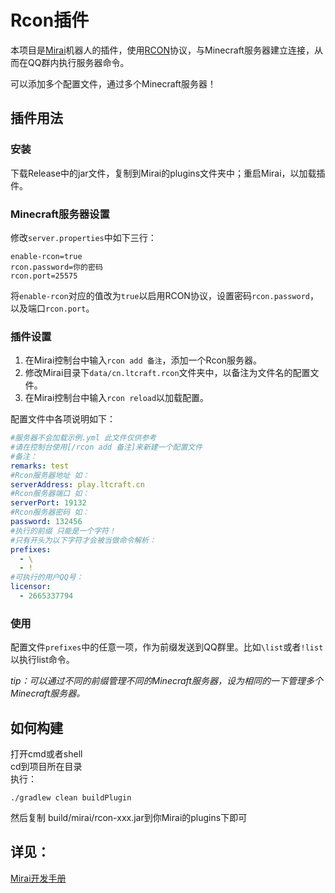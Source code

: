 # Rcon插件

本项目是[Mirai](https://github.com/mamoe/mirai)机器人的插件，使用[RCON](https://wiki.vg/RCON)协议，与Minecraft服务器建立连接，从而在QQ群内执行服务器命令。

可以添加多个配置文件，通过多个Minecraft服务器！

## 插件用法

### 安装

下载Release中的jar文件，复制到Mirai的plugins文件夹中；重启Mirai，以加载插件。

### Minecraft服务器设置

修改`server.properties`中如下三行：

```
enable-rcon=true
rcon.password=你的密码
rcon.port=25575
```

将`enable-rcon`对应的值改为`true`以启用RCON协议，设置密码`rcon.password`，以及端口`rcon.port`。

### 插件设置

1. 在Mirai控制台中输入`rcon add 备注`，添加一个Rcon服务器。
2. 修改Mirai目录下`data/cn.ltcraft.rcon`文件夹中，以备注为文件名的配置文件。
3. 在Mirai控制台中输入`rcon reload`以加载配置。

配置文件中各项说明如下：

```yaml
#服务器不会加载示例.yml 此文件仅供参考
#请在控制台使用[/rcon add 备注]来新建一个配置文件
#备注：
remarks: test
#Rcon服务器地址 如：
serverAddress: play.ltcraft.cn
#Rcon服务器端口 如：
serverPort: 19132
#Rcon服务器密码 如：
password: 132456
#执行的前缀 只能是一个字符！
#只有开头为以下字符才会被当做命令解析：
prefixes:
  - \
  - !
#可执行的用户QQ号：
licensor:
  - 2665337794
```
### 使用

配置文件`prefixes`中的任意一项，作为前缀发送到QQ群里。比如`\list`或者`!list`以执行list命令。

<i>tip：可以通过不同的前缀管理不同的Minecraft服务器，设为相同的一下管理多个Minecraft服务器。</i>

## 如何构建
打开cmd或者shell
<br />
cd到项目所在目录
<br />
执行：
```
./gradlew clean buildPlugin
```
然后复制 build/mirai/rcon-xxx.jar到你Mirai的plugins下即可

## 详见：
[Mirai开发手册](https://github.com/mamoe/mirai/blob/dev/docs/README.md)
